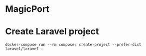 # MagicPort

# Create Laravel project
```shell
docker-compose run --rm composer create-project --prefer-dist laravel/laravel .
```


